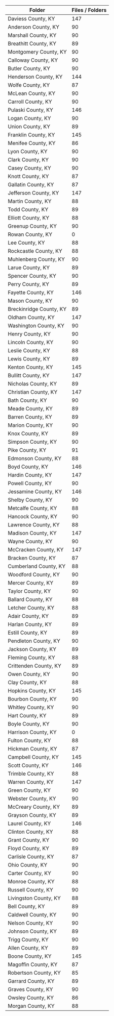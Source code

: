 | Folder                  |   Files / Folders |
|-------------------------|-------------------|
| Daviess County, KY      |               147 |
| Anderson County, KY     |                90 |
| Marshall County, KY     |                90 |
| Breathitt County, KY    |                89 |
| Montgomery County, KY   |                90 |
| Calloway County, KY     |                90 |
| Butler County, KY       |                90 |
| Henderson County, KY    |               144 |
| Wolfe County, KY        |                87 |
| McLean County, KY       |                90 |
| Carroll County, KY      |                90 |
| Pulaski County, KY      |               146 |
| Logan County, KY        |                90 |
| Union County, KY        |                89 |
| Franklin County, KY     |               145 |
| Menifee County, KY      |                86 |
| Lyon County, KY         |                90 |
| Clark County, KY        |                90 |
| Casey County, KY        |                90 |
| Knott County, KY        |                87 |
| Gallatin County, KY     |                87 |
| Jefferson County, KY    |               147 |
| Martin County, KY       |                88 |
| Todd County, KY         |                89 |
| Elliott County, KY      |                88 |
| Greenup County, KY      |                90 |
| Rowan County, KY        |                 0 |
| Lee County, KY          |                88 |
| Rockcastle County, KY   |                88 |
| Muhlenberg County, KY   |                90 |
| Larue County, KY        |                89 |
| Spencer County, KY      |                90 |
| Perry County, KY        |                89 |
| Fayette County, KY      |               146 |
| Mason County, KY        |                90 |
| Breckinridge County, KY |                89 |
| Oldham County, KY       |               147 |
| Washington County, KY   |                90 |
| Henry County, KY        |                90 |
| Lincoln County, KY      |                90 |
| Leslie County, KY       |                88 |
| Lewis County, KY        |                89 |
| Kenton County, KY       |               145 |
| Bullitt County, KY      |               147 |
| Nicholas County, KY     |                89 |
| Christian County, KY    |               147 |
| Bath County, KY         |                90 |
| Meade County, KY        |                89 |
| Barren County, KY       |                89 |
| Marion County, KY       |                90 |
| Knox County, KY         |                89 |
| Simpson County, KY      |                90 |
| Pike County, KY         |                91 |
| Edmonson County, KY     |                88 |
| Boyd County, KY         |               146 |
| Hardin County, KY       |               147 |
| Powell County, KY       |                90 |
| Jessamine County, KY    |               146 |
| Shelby County, KY       |                90 |
| Metcalfe County, KY     |                88 |
| Hancock County, KY      |                90 |
| Lawrence County, KY     |                88 |
| Madison County, KY      |               147 |
| Wayne County, KY        |                90 |
| McCracken County, KY    |               147 |
| Bracken County, KY      |                87 |
| Cumberland County, KY   |                88 |
| Woodford County, KY     |                90 |
| Mercer County, KY       |                89 |
| Taylor County, KY       |                90 |
| Ballard County, KY      |                88 |
| Letcher County, KY      |                88 |
| Adair County, KY        |                89 |
| Harlan County, KY       |                89 |
| Estill County, KY       |                89 |
| Pendleton County, KY    |                90 |
| Jackson County, KY      |                89 |
| Fleming County, KY      |                88 |
| Crittenden County, KY   |                89 |
| Owen County, KY         |                90 |
| Clay County, KY         |                88 |
| Hopkins County, KY      |               145 |
| Bourbon County, KY      |                90 |
| Whitley County, KY      |                90 |
| Hart County, KY         |                89 |
| Boyle County, KY        |                90 |
| Harrison County, KY     |                 0 |
| Fulton County, KY       |                88 |
| Hickman County, KY      |                87 |
| Campbell County, KY     |               145 |
| Scott County, KY        |               146 |
| Trimble County, KY      |                88 |
| Warren County, KY       |               147 |
| Green County, KY        |                90 |
| Webster County, KY      |                90 |
| McCreary County, KY     |                89 |
| Grayson County, KY      |                89 |
| Laurel County, KY       |               146 |
| Clinton County, KY      |                88 |
| Grant County, KY        |                90 |
| Floyd County, KY        |                89 |
| Carlisle County, KY     |                87 |
| Ohio County, KY         |                90 |
| Carter County, KY       |                90 |
| Monroe County, KY       |                88 |
| Russell County, KY      |                90 |
| Livingston County, KY   |                88 |
| Bell County, KY         |                89 |
| Caldwell County, KY     |                90 |
| Nelson County, KY       |                90 |
| Johnson County, KY      |                89 |
| Trigg County, KY        |                90 |
| Allen County, KY        |                89 |
| Boone County, KY        |               145 |
| Magoffin County, KY     |                87 |
| Robertson County, KY    |                85 |
| Garrard County, KY      |                89 |
| Graves County, KY       |                90 |
| Owsley County, KY       |                86 |
| Morgan County, KY       |                88 |
